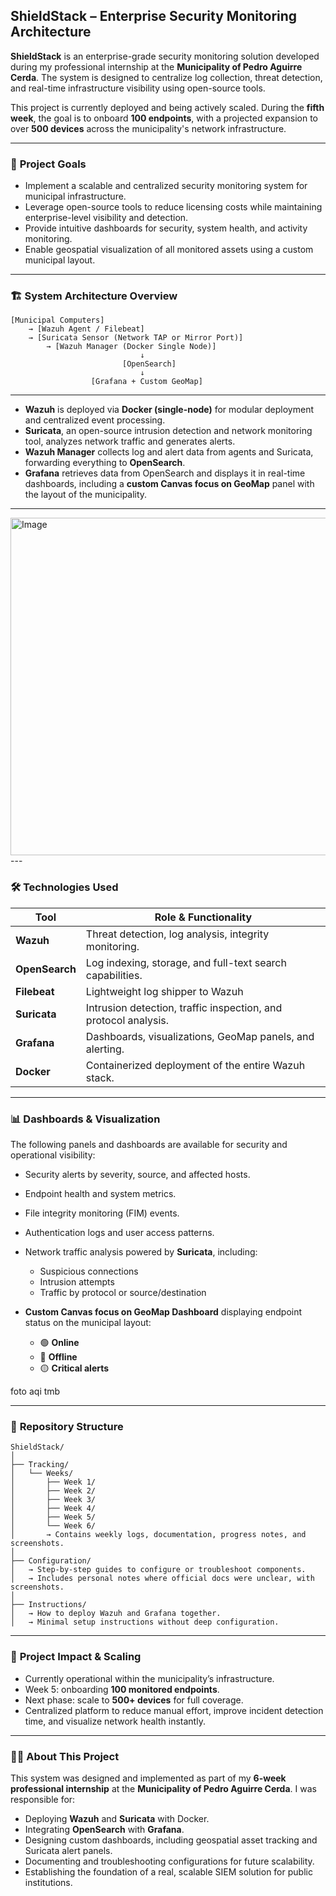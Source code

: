 ## **ShieldStack – Enterprise Security Monitoring Architecture**

**ShieldStack** is an enterprise-grade security monitoring solution developed during my professional internship at the **Municipality of Pedro Aguirre Cerda**. The system is designed to centralize log collection, threat detection, and real-time infrastructure visibility using open-source tools.

This project is currently deployed and being actively scaled. During the **fifth week**, the goal is to onboard **100 endpoints**, with a projected expansion to over **500 devices** across the municipality's network infrastructure.

---

### 📌 **Project Goals**

* Implement a scalable and centralized security monitoring system for municipal infrastructure.
* Leverage open-source tools to reduce licensing costs while maintaining enterprise-level visibility and detection.
* Provide intuitive dashboards for security, system health, and activity monitoring.
* Enable geospatial visualization of all monitored assets using a custom municipal layout.

---

### 🏗️ **System Architecture Overview**

```
[Municipal Computers]
    → [Wazuh Agent / Filebeat] 
    → [Suricata Sensor (Network TAP or Mirror Port)] 
        → [Wazuh Manager (Docker Single Node)]
                             ↓
                         [OpenSearch]
                             ↓
                  [Grafana + Custom GeoMap]
```

---

* **Wazuh** is deployed via **Docker (single-node)** for modular deployment and centralized event processing.
* **Suricata**, an open-source intrusion detection and network monitoring tool, analyzes network traffic and generates alerts.
* **Wazuh Manager** collects log and alert data from agents and Suricata, forwarding everything to **OpenSearch**.
* **Grafana** retrieves data from OpenSearch and displays it in real-time dashboards, including a **custom Canvas focus on GeoMap** panel with the layout of the municipality.

---

<img width="960" height="540" alt="Image" src="https://github.com/user-attachments/assets/fe6ae29a-2243-4a96-aada-523a57630914" />
---

### 🛠️ **Technologies Used**

| Tool           | Role & Functionality                                            |
| -------------- | ----------------------------------------------------------------|
| **Wazuh**      | Threat detection, log analysis, integrity monitoring.           |
| **OpenSearch** | Log indexing, storage, and full-text search capabilities.       |
| **Filebeat**   | Lightweight log shipper to Wazuh                                |
| **Suricata**   | Intrusion detection, traffic inspection, and protocol analysis. |
| **Grafana**    | Dashboards, visualizations, GeoMap panels, and alerting.        |
| **Docker**     | Containerized deployment of the entire Wazuh stack.             |

---

### 📊 **Dashboards & Visualization**

The following panels and dashboards are available for security and operational visibility:

* Security alerts by severity, source, and affected hosts.
* Endpoint health and system metrics.
* File integrity monitoring (FIM) events.
* Authentication logs and user access patterns.
* Network traffic analysis powered by **Suricata**, including:
  
  * Suspicious connections
  * Intrusion attempts
  * Traffic by protocol or source/destination
  
* **Custom Canvas focus on GeoMap Dashboard** displaying endpoint status on the municipal layout:
  
  * 🟢 **Online**
  * 🔴 **Offline**
  * 🟡 **Critical alerts**

 foto aqi tmb

---

### 📁 **Repository Structure**

```
ShieldStack/
│
├── Tracking/
│   └── Weeks/
│       ├── Week 1/
│       ├── Week 2/
│       ├── Week 3/
│       ├── Week 4/
│       ├── Week 5/
│       └── Week 6/
│       → Contains weekly logs, documentation, progress notes, and screenshots.
│
├── Configuration/
│   → Step-by-step guides to configure or troubleshoot components.
│   → Includes personal notes where official docs were unclear, with screenshots.
│
├── Instructions/
│   → How to deploy Wazuh and Grafana together.
│   → Minimal setup instructions without deep configuration.
```

---

### 🚀 **Project Impact & Scaling**

* Currently operational within the municipality’s infrastructure.
* Week 5: onboarding **100 monitored endpoints**.
* Next phase: scale to **500+ devices** for full coverage.
* Centralized platform to reduce manual effort, improve incident detection time, and visualize network health instantly.

---

### 👨‍💻 **About This Project**

This system was designed and implemented as part of my **6-week professional internship** at the **Municipality of Pedro Aguirre Cerda**. I was responsible for:

* Deploying **Wazuh** and **Suricata** with Docker.
* Integrating **OpenSearch** with **Grafana**.
* Designing custom dashboards, including geospatial asset tracking and Suricata alert panels.
* Documenting and troubleshooting configurations for future scalability.
* Establishing the foundation of a real, scalable SIEM solution for public institutions.




